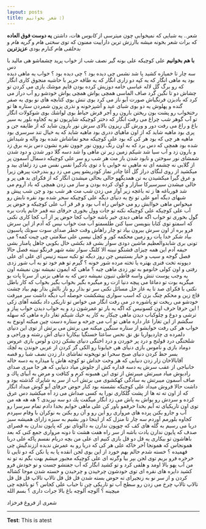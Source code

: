 ```yaml
---
layout: posts
title: شعر بخوانیم :)
---
```


شعر.. یه شبایی که نمیخوابی چون میترسی از *کابوس* هات، داشتن **یه دوست فوق العاده** که برات شعر بخونه میشه باارزش ترین داراییت
ممنون که توی *سختی هام* و *گریه هام* و *بدخلقی هام* کنارم بودی **عزیزترین**

 
  **با هم بخوانیم**
  علی كوچیكه
    علی بونه گیر
    نصف شب از خواب پرید 
    چشماشو هی مالید با دس   
    سه چار تا خمیازه كشید
    پا شد نشس
    چی دیده بود ؟
    چی دیده بود ؟
    خواب یه ماهی دیده بود
یه ماهی انگار كه یه كپه دو زاری
انگار كه یه طاقه حریر
با حاشیه منجوق كاری
 انگار كه رو برگ گل لاله عباسی
خامه دوزیش كرده بودن
قایم موشك بازی می كردن تو چشاش
دو تا نگین گرد صاف الماسی
همچی یواش
همچی یواش
خودشو رو آب دراز می كرد
كه بادبزن فرنگیاش
صورت آبو ناز می كرد
بوی تنش بوی كتابچه های نو
بوی یه صفر گنده و پهلوش یه دو
بوی شبای عید و آشپزخونه و نذری پزون
شمردن ستاره ها تو رختخواب رو پشت بون
ریختن بارون رو آجر فرش حیاط
بوی لواشك بوی شوكولات
انگار تو آب گوهر شب چراغ می رفت
انگار كه دختر كوچیكه شاپریون
تو یه كجاوه بلور
به سیر باغ و راغ می رفت
دور و ورش گل ریزون
بالای سرش نور بارون
شاید كه از طایفه جن و پری بود ماهیه
شاید كه از اون ماهیای ددری بود ماهیه
شاید كه یه خیال تند سرسری بود ماهیه
هر چی كه بود
هر كی كه بود
علی كوچیكه
محو تماشاش شده بود
واله و شیداش شده بود
 همچی كه دس برد كه به اون
رنگ روون
نور جوون
نقره نشون
دس بزنه
برق زد و بارون زد و آب سیا شد
شیكم زمین زیر تن ماهی وا شد
 دسه گلا دور شدن و دود شدن
شمشای نور سوختن و نابود شدن
باز مث هر شب رو سر علی كوچیكه
دسمال آسمون پر از گلابی
نه چشمه ای نه ماهیی نه خوابی
با د توی بادگیرا نفس نفس می زد
زلفای بید و میكشید
از روی لنگای دراز گل آغا
چادر نماز كودریشو پس می زد
رو بندرخت
پیرهن زیرا و عرق گیرا
 میكشیدن به تن همدیگهو حالی بحالی میشدن
انگار كه از فكرای بد
هی پر و خالی میشدن
سیرسیركا
سازار و كوك كرده بودن و ساز می زدن
همچی كه باد آروم می شد
قورباغه ها ز ته باغچه زیر آواز می زدن
شب مث هر شب بود و چن شب پیش و شبهای دیگه
آمو علی
تو نخ یه دنیای دیگه
علی كوچیكه
سحر شده بود
نقره نابش رو میخواس
ماهی خواابش رو می خواس
راه آب بود و قر قر آب
علی كوچیكه و حوض پر آب
علی كوچیكه
علی كوچیكه
نكنه تو جات وول بخوری
حرفای ننه قمر خانم
یادت بره گول بخوری
تو خواب اگه ماهی دیدی خیر باشه
خواب كجا حوض پر از آب كجا
كاری نكنی كه اسمتو
توی كتابا بنویسن
سیا كنن طلسمتو
آب مث خواب نیس كه آدم
از این سرش فرو بره
از اون سرش بیرون بیاد
 تو چار راهاش وقت خطر
صدای سوت سوتك پاسبون بیاد
شكر خدا پات رو زمین محكمه
كور و كچل نیسی علی سلامتی چی چیت كمه؟
می تونی بری شابدوالعظیم
ماشین دودی سوار بشی
 قد بكشی خال بكوبی
جاهل پامنار بشی
حیفه آدم این همه چیزای قشنگو نبینه
الا كلنگ سوار نشه
شهر فرنگو نبینه
فصل حالا فصل گوجه و سیب و خیار بستنیس
چن روز دیگه تو تكیه سینه زنیس
ای علی ای علی دیوونه
تخت فنری بهتره یا تخته مرده شور خونه ؟
گیرم تو هم خود تو به آب شور زدی
رفتی و اون كولی خانومو به تور زدی
ماهی چیه ؟ ماهی كه ایمون نمیشه نون نمیشه
اون یه وجب پوست تنش واسه فاطی تنبون نمیشه
 دس كه به ماهی بزنی از سرتا پات بو میگریه
بوت تو دماغا می پیچه
دنیا ازت رو میگیره
بگیر بخواب بگیر بخواب
كه كار باطل نكنی
با فكرای صد تا یه غاز
حل مسائل نكنی
سر تو بذار رو ناز بالش بذار بهم بیاد چشت
قاچ زین و محكم چنگ بزن كه اسب سواری پیشكشت
حوصله آب دیگه داشت سر میرفت
خودشو می ریخت تو پاشوره در می رفت
انگار می خواس تو تاریكی
داد بكشه آهای زكی !
این حرفا حرف اون كسونیس كه اگه
یه بار تو عمرشون زد و یه خواب دیدن
خواب پیاز و ترشی و دوغ و چلوكباب دیدن
ماهی چیكار به كار یه خیك شیكم تغار داره
ماهی كه سهله سگشم
از این تغارا عار داره
ماهی تو آب می چرخه و ستاره دست چین میكنه
اونوخ به خواب هر كی رفت
خوابشو از ستاره سنگین میكنه
می برتش می برتش
از توی این دنیای دلمرده ی چاردیواریا
نق نق نحس ساعتا خستگیا بیكاریا
دنیای آش رشته و وراجی و شلختگی
درد قولنج و درد پر خوردن و درد اختگی
دنیای بشكن زدن و لوس بازی
 عروس دوماد بازی و ناموس بازی
دنیای هی خیابونا رو الكی گز كردن
از عربی خوندن یه لچك بسر حظ كردن
دنیای صبح سحرا
تو توپخونه
تماشای دار زدن
نصف شبا
رو قصه آقابالاخان زار زدن
دنیایی كه هر وخت خداش
تو كوچه هاش پا میذاره
یه دسه خاله خانباجی از عقب سرش
یه دسه قداره كش از جلوش میاد
دنیایی كه هر جا میری
 صدای رادیوش میاد
میبرتش میبرتش از توی این همبونه كرم و كثافت و مرض
به آبیای پاك و صاف آسمون میبرتش
به سادگی كهكشوی می برتش
آب از سر یه شاپرك گذشته بود و داشت حالا فروش میداد
علی كوچیكه
نشسته بود كنار حوض
حرفای آبو گوش میداد
انگار كه از اون ته ته ها
از پشت گلكاری نورا یه كسی صداش می زد
آه میكشید
دس عرق كرده و سردش رو یواش به پاش می زد
انگار میگفت یك دو سه
نپریدی ؟ هه هه هه
من توی اون تاریكیای ته آبم بخدا
حرفمو باور كن علی
ماهی خوابم بخدا
دادم تمام سرسرا رو آب و جارو بكنن
پرده های مرواری رو
این رو و آن رو بكنن
به نوكران با وفام سپردم
كجاوه بلورمم آوردم
سه چار تا منزل كه از اینجا دور بشیم
به سبزه زارای همیشه سبز دریا می رسیم
به گله های كف كه چوپون ندارن
به دالونای نور كه پایون ندارن
به قصرای صدف كه پایون ندارن
یادت باشه از سر راه
هفت هشت تا دونه مرواری
جمع كنی كه بعد باهاشون تو بیكاری
یه قل دو قل بازی كنیم
ای علی من بچه دریام نفسم پاكه علی
دریا همونجاس كه همونجا آخر خاكه علی
هر كی كه دریا رو به عمرش ندیده
اززندگیش چی فهمیده ؟
خسته شدم حالم بهم خورد از این بوی لجن
انقده پا به پا نكن كه دو تایی
تا خرخره فرو بریم توی لجن
بپر بیا وگرنه ای علی كوچیكه
مجبور میشم بهت بگم نه تو نه من
آب یهو بالا اومد و هلفی كرد و تو كشید
انگار كه آب جفتشو جست و تو خودش فرو كشید
دایره های نقره ای
توی خودشون
چرخیدن و چرخیدن و خسته شدن
موجا كشاله كردن و از سر نو
به زنجیرای ته حوض بسته شدن
قل قل قل تالاپ تالاپ
قل قل قل تالاپ تالاپ
چرخ می زدن رو سطح آب
تو تاریكی چن تا حباب
علی كجاس ؟
تو باغچه
چی میچینه ؟
آلوچه
آلوچه باغ بالا
جرات داری ؟ بسم الله


شعری از فروغ فرخزاد






---
**Test**: This is atest
